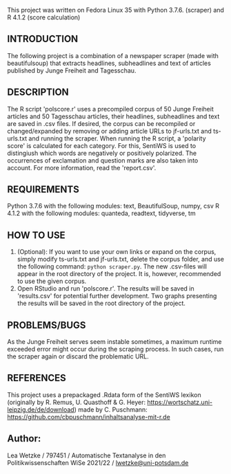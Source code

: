 This project was written on Fedora Linux 35 with Python 3.7.6. (scraper) and R 4.1.2 (score calculation)

## INTRODUCTION
The following project is a combination of a newspaper scraper (made with beautifulsoup) that extracts headlines, subheadlines and text of articles published by Junge Freiheit and Tagesschau. 

## DESCRIPTION
The R script 'polscore.r' uses a precompiled corpus of 50 Junge Freiheit articles and 50 Tagesschau articles, their headlines, subheadlines and text are saved in .csv files. 
If desired, the corpus can be recompiled or changed/expanded by removing or adding article URLs to jf-urls.txt and ts-urls.txt and running the scraper.
When running the R script, a 'polarity score' is calculated for each category. For this, SentiWS is used to distingiush which words are negatively or positively polarized. The occurrences of exclamation and question marks are also taken into account.
For more information, read the 'report.csv'.
 
## REQUIREMENTS
Python 3.7.6 with the following modules:
text, BeautifulSoup, numpy, csv
R 4.1.2 with the following modules:
quanteda, readtext, tidyverse, tm

## HOW TO USE
1. (Optional): If you want to use your own links or expand on the corpus, simply modify ts-urls.txt and jf-urls.txt, delete the corpus folder, and use the following command:
`python scraper.py`. The new .csv-files will appear in the root directory of the project. It is, however, recommended to use the given corpus.
2. Open RStudio and run 'polscore.r'. The results will be saved in 'results.csv' for potential further development. Two graphs presenting the results will be saved in the root directory of the project.

## PROBLEMS/BUGS
As the Junge Freiheit serves seem instable sometimes, a maximum runtime exceeded error might occur during the scraping process. In such cases, run the scraper again or discard the problematic URL.

## REFERENCES
This project uses a prepackaged .Rdata form of the SentiWS lexikon (originally by R. Remus, U. Quasthoff & G. Heyer: https://wortschatz.uni-leipzig.de/de/download) made by C. Puschmann: https://github.com/cbpuschmann/inhaltsanalyse-mit-r.de

## Author: 
Lea Wetzke / 797451 / Automatische Textanalyse in den Politikwissenschaften WiSe 2021/22 / [lwetzke@uni-potsdam.de](mailto:lwetzke@uni-potsdam.de)
